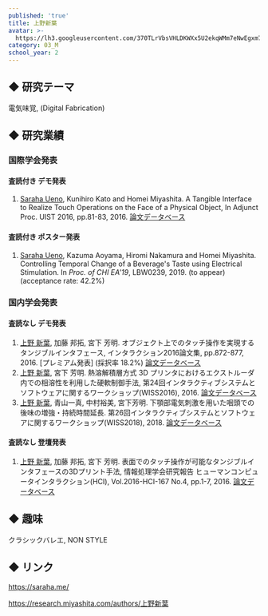 ```yaml
---
published: 'true'
title: 上野新葉
avatar: >-
  https://lh3.googleusercontent.com/370TLrVbsVHLDKWXx5U2ekqWMm7eNwEgxm7MlWnSxDQwl0aIRG0vtRAgPeLTV2YNkH0lVRTtsrP-Y99URIKWLZoH5_13LvZfYscoV2w3T1TYV_RAdy0at0lRrpmFbFKd2vnGswpqaO3UFDBw1vpj346OQFdBeYQJxCMn1_Fvnd3i0d93Z58WzqmECJBabOHwl9YrrbljrfyLCwcff7kDycKkfC66bCAwFHDJg_MEE_45LUHqsA4nV4bx6fAAGg1JncG7hpY3TMcQQQqHiP4pZ0nU3jFrHXIKkSoymQzGsa4u7CGS-3ZDE13RO2JJfL1WGdcUlfwSEtdYkSlzRxInU7DNfzdmdiLc_hkIaY8jLsAVRWDF1eaWzUB3pRwKk-zu7vOlz-2dUtcHWhlndSRvAmgrcuF0X4rF_MUHYkhrnv-_5KqW3ekfb7La-B-tIoKor8aT3iALo7kKLHFxzpd5KyympDEODBegNBfHmsoO8KRaIczI14dN0VZJ4V9EdxYcCaNKqoMO5ufWzYPQKFFk0xRYWgAxfTJXQBr9u6heKt87JrzBEyPCqAUJR6h8o5QQuiRSVafnrSzGBZWpFVNyxgQAz-EBHndfCbC0P6YISO5kElSiy9w72LNElmUp95736DKCR4OPE2XG2k2rDfQtvfue7VtD9n-veeYVi3QLp6s=p-s300
category: 03_M
school_year: 2
---
```

## ◆ 研究テーマ

電気味覚, (Digital Fabrication)

## ◆ 研究業績

### 国際学会発表

#### 査読付き デモ発表

1. <u>Saraha Ueno</u>, Kunihiro Kato and Homei Miyashita. A Tangible Interface to Realize Touch Operations on the Face of a Physical Object, In Adjunct Proc. UIST 2016, pp.81-83, 2016. <a href="https://research.miyashita.com/papers/I23">論文データベース</a>

#### 査読付き ポスター発表

1. <u>Saraha Ueno</u>, Kazuma Aoyama, Hiromi Nakamura and Homei Miyashita. Controlling Temporal Change of a Beverage's Taste using Electrical Stimulation. In <I>Proc. of CHI EA'19</I>, LBW0239, 2019. (to appear) (acceptance rate: 42.2%)
   </ol>
   


### 国内学会発表

#### 査読なし デモ発表

1. <u>上野 新葉</u>, 加藤 邦拓, 宮下 芳明. オブジェクト上でのタッチ操作を実現するタンジブルインタフェース, インタラクション2016論文集, pp.872-877, 2016. \[プレミアム発表] (採択率 18.2%) <a href="https://research.miyashita.com/papers/D163">論文データベース</a>
2. <u>上野 新葉</u>, 宮下 芳明. 熱溶解積層方式 3D プリンタにおけるエクストルーダ内での相溶性を利用した硬軟制御手法, 第24回インタラクティブシステムとソフトウェアに関するワークショップ(WISS2016), 2016. <a href="https://research.miyashita.com/papers/D168">論文データベース</a>
3. <u>上野 新葉</u>, 青山一真, 中村裕美, 宮下芳明. 下顎部電気刺激を用いた咽頭での後味の増強・持続時間延長. 第26回インタラクティブシステムとソフトウェアに関するワークショップ(WISS2018), 2018. <a href="https://research.miyashita.com/papers/D208">論文データベース</a>

#### 査読なし 登壇発表

1. <u>上野 新葉</u>, 加藤 邦拓, 宮下 芳明. 表面でのタッチ操作が可能なタンジブルインタフェースの3Dプリント手法, 情報処理学会研究報告 ヒューマンコンピュータインタラクション(HCI), Vol.2016-HCI-167 No.4, pp.1-7, 2016. <a href="https://research.miyashita.com/papers/D164">論文データベース</a>

## ◆ 趣味

クラシックバレエ, NON STYLE

## ◆ リンク

https://saraha.me/

https://research.miyashita.com/authors/上野新葉
